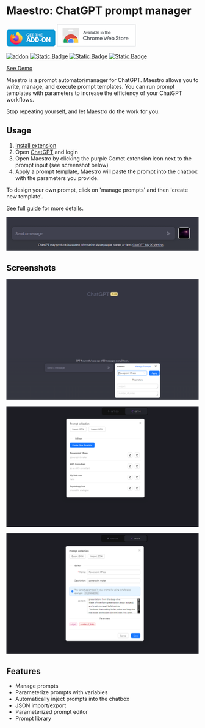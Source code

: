 # Maestro: ChatGPT prompt manager

[![](./docs/img/get_on_store_badge_firefox.png)](https://addons.mozilla.org/en-US/firefox/addon/maestro-chatgpt-automation/?utm_source=addons.mozilla.org&utm_medium=referral&utm_content=search)
[![](./docs/img/chrome_badge_store.png)](https://chrome.google.com/webstore/detail/maestro-chatgpt-prompt-au/nemphffnipcbddbnefechopcdjheblon)

[![addon](https://img.shields.io/amo/v/%7B5708ff3d-23b9-4a16-bbbf-13c32a170403%7D)](https://addons.mozilla.org/en-US/firefox/addon/maestro-chatgpt-automation/?utm_source=addons.mozilla.org&utm_medium=referral&utm_content=search)
[![Static Badge](https://img.shields.io/chrome-web-store/v/nemphffnipcbddbnefechopcdjheblon
)](https://chrome.google.com/webstore/detail/maestro-chatgpt-prompt-au/nemphffnipcbddbnefechopcdjheblon)
[![Static Badge](https://img.shields.io/badge/Snyk_Security-monitored-8A2BE2)](https://snyk.io/test/github/gtestault/maestro-chatGPT)
[![Static Badge](https://img.shields.io/badge/docs-online-green)](https://gtestault.github.io/maestro-chatGPT/)


[See Demo](https://maestro-chatgpt.vercel.app/)

Maestro is a prompt automator/manager for ChatGPT. Maestro allows you to write, manage, and execute prompt templates. 
You can run prompt templates with parameters to increase the efficiency of your ChatGPT workflows.

Stop repeating yourself, and let Maestro do the work for you.

## Usage

1. [Install extension](https://addons.mozilla.org/en-US/firefox/addon/maestro-chatgpt-automation/?utm_source=addons.mozilla.org&utm_medium=referral&utm_content=search)
2. Open [ChatGPT](https://chat.openai.com/) and login
3. Open Maestro by clicking the purple Comet extension icon next to the prompt input (see screenshot below) 
4. Apply a prompt template, Maestro will paste the prompt into the chatbox with the parameters you provide.

To design your own prompt, click on 'manage prompts' and then 'create new template'.

[See full guide](https://gtestault.github.io/maestro-chatGPT/) for more details.

![extension icon](./docs/img/usage.png)

## Screenshots

![](docs/img/chrome/chrome_screen_1.png)

![](docs/img/chrome/chrome_screen_2.png)

![](docs/img/chrome/chrome_screen_3.png)

## Features

- Manage prompts
- Parameterize prompts with variables
- Automatically inject prompts into the chatbox
- JSON import/export
- Parameterized prompt editor
- Prompt library

